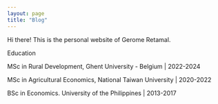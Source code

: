```yaml
---
layout: page
title: "Blog"
---
```


Hi there! This is the personal website of Gerome Retamal.

Education

  MSc in Rural Development, Ghent University - Belgium | 2022-2024

  MSc in Agricultural Economics, National Taiwan University | 2020-2022
  
  BSc in Economics. University of the Philippines | 2013-2017

